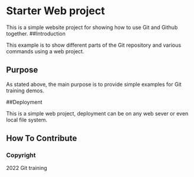 # Starter Web project

This is a simple website project for showing how to use Git and Github together.
##Introduction


This example is to show different parts of the Git repository and various commands using a web project.

## Purpose

As stated above, the main purpose is to provide simple examples for Git training demos.

##Deployment


This is a simple web project, deployment can be on any web sever or even local file system.
## How To Contribute


### Copyright
2022 Git training